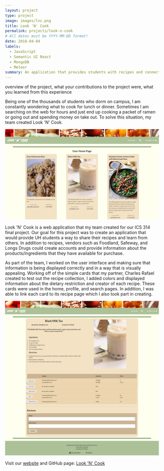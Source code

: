 ```yaml
---
layout: project
type: project
image: images/lnc.png
title: Look 'N' Cook
permalink: projects/look-n-cook
# All dates must be YYYY-MM-DD format!
date: 2018-04-04
labels:
  - JavaScript
  - Semantic UI React
  - MongoDB
  - Meteor
summary: An application that provides students with recipes and connects them with possible vendors around the UH community.
---
```


overview of the project, what your contributions to the project were, what you learned from this experience

Being one of the thousands of students who dorm on campus, I am constantly wondering what to cook for lunch or dinner. Sometimes I am searching on the web for hours and just end up cooking a packet of ramen or going out and spending money on take out. To solve this situation, my team created Look 'N' Cook.
 
 <img class="ui medium right floated rounded image" src="../images/lncUserHome.PNG">
 
Look 'N' Cook is a web application that my team created for our ICS 314 final project. Our goal for this project was to create an application that would provide UH students a way to share their recipes and learn from others. In addition to recipes, vendors such as Foodland, Safeway, and Longs Drugs could create accounts and provide information about the products/ingredients that they have available for purchase.

As part of the team, I worked on the user interface and making sure that information is being displayed correctly and in a way that is visually appealing. Working off of the simple cards that my partner, Charles Rafael created to test out the recipe collection, I added colors and displayed information about the dietary restriction and creator of each recipe. These cards were used in the home, profile, and search pages. In addition, I was able to link each card to its recipe page which I also took part in creating. 

 <img class="ui medium right floated rounded image" src="../images/lncViewRecipe.PNG">

Visit our <a href="http://look-n-cook.meteorapp.com/#/">website</a> and GitHub page: <a href="https://look-n-cook.github.io/"><i class="large github icon "></i>Look 'N' Cook</a>

